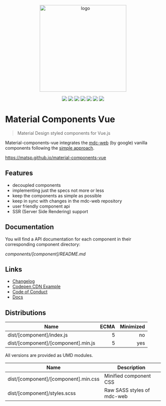 <p align="center">
  <a href="https://matsp.github.io/material-components-vue" target="_blank">
    <img width="280" src="https://raw.githubusercontent.com/matsp/material-components-vue/master/docs/.vuepress/public/assets/images/mcv-hero.png" alt="logo">
  </a>
</p>

<p align="center">
  <a href="https://github.com/matsp/material-components-vue/blob/master/LICENSE"><img src="https://img.shields.io/npm/l/material-components-vue.svg"></a>
  <a href="https://www.npmjs.com/package/material-components-vue"><img src="https://img.shields.io/npm/dt/material-components-vue.svg"></a>
  <a href="https://www.npmjs.com/package/material-components-vue"><img src="https://img.shields.io/npm/v/material-components-vue.svg"></a>
  <a href="https://www.npmjs.com/package/material-components-web"><img src="https://img.shields.io/badge/mdc--web-0.36.0-orange.svg"></a>
  <a href="https://travis-ci.org/matsp/material-components-vue"><img src="https://travis-ci.org/matsp/material-components-vue.svg?branch=master"></a>
  <a href="https://greenkeeper.io/"><img src="https://badges.greenkeeper.io/matsp/material-components-vue.svg"></a>
  <a href="https://discord.gg/2rXrRb5"><img src="https://img.shields.io/discord/456727669195800607.svg"></a>
</p>

# Material Components Vue

> Material Design styled components for Vue.js

Material-components-vue integrates the [mdc-web](https://github.com/material-components/material-components-web) (by google) vanilla components following the [simple approach](https://github.com/material-components/material-components-web/blob/master/docs/integrating-into-frameworks.md#the-simple-approach-wrapping-mdc-web-vanilla-components).

https://matsp.github.io/material-components-vue

## Features

* decoupled components
* implementing just the specs not more or less
* keep the components as simple as possible
* keep in sync with changes in the mdc-web repository
* user friendly component api
* SSR (Server Side Rendering) support

## Documentation

You will find a API documentation for each component in their corresponding component directory:

*components/[component]/README.md*

## Links

* [Changelog](https://github.com/matsp/material-components-vue/blob/master/CHANGELOG.md)
* [Codepen CDN Example](https://codepen.io/matsp/pen/baxLOx)
* [Code of Conduct](https://github.com/matsp/material-components-vue/blob/master/CODE_OF_CONDUCT.md)
* [Docs](https://matsp.github.io/material-components-vue)

## Distributions

| Name | ECMA | Minimized |
|------|-----:|----------:|
| dist/[component]/index.js | 5 | no |
| dist/[component]/[component].min.js | 5 | yes |

All versions are provided as UMD modules.

| Name | Description |
|------|-----------|
| dist/[component]/[component].min.css | Minified component CSS |
| dist/[component]/styles.scss | Raw SASS styles of mdc-web |
